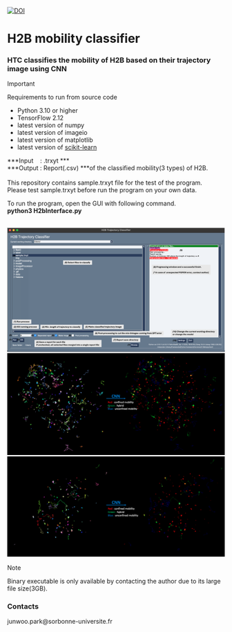[![DOI](https://zenodo.org/badge/DOI/10.5281/zenodo.13334707.svg)](https://doi.org/10.5281/zenodo.13334707)
# H2B mobility classifier
<h3>HTC classifies the mobility of H2B based on their trajectory image using CNN</h3> 

> [!IMPORTANT]  
> Requirements to run from source code </br>
> - Python 3.10 or higher
> - TensorFlow 2.12
> - latest version of numpy
> - latest version of imageio
> - latest version of matplotlib
> - latest version of [scikit-learn](https://scikit-learn.org/stable/)


***Input &nbsp;&nbsp; : .trxyt ***<br>
***Output : Report(.csv) ***of the classified mobility(3 types) of H2B.<br><br>
This repository contains sample.trxyt file for the test of the program.<br>
Please test sample.trxyt before run the program on your own data.<br>

To run the program, open the GUI with following command.<br>
**python3 H2bInterface.py**
<br>
<br>

![](https://github.com/JunwooParkSaribu/HTC/blob/main/img/h2binterface_image.png)
![](https://github.com/JunwooParkSaribu/HTC/blob/main/img/cell8_image.png)
![](https://github.com/JunwooParkSaribu/HTC/blob/main/img/cell9_image.png)


> [!NOTE]  
> Binary executable is only available by contacting the author due to its large file size(3GB). </br>

<h3> Contacts </h3>
junwoo.park@sorbonne-universite.fr<br>
